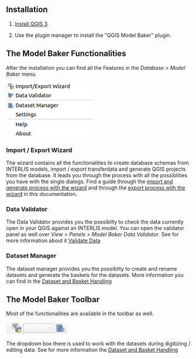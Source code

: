 ## Installation

1. [Install QGIS 3](https://qgis.org/en/site/forusers/download.html)

2. Use the plugin manager to install the "QGIS Model Baker" plugin.

## The Model Baker Functionalities

After the installation you can find all the Features in the *Database > Model Baker* menu.

![menu](../assets/menu.png)

### Import / Export Wizard
The wizard contains all the functionalities to create database schemas from INTERLIS models, import / export transferdata and generate QGIS projects from the database. It leads you through the process with all the possiblities you have with the single dialogs. Find a guide through the [import and generate process with the wizard](../import_workflow/) and through the [export process with the wizard](../export_workflow/) in this documentation.

### Data Validator
The Data Validator provides you the possiblity to check the data currently open in your QGIS against an INTERLIS model. You can open the validator panel as well over *View > Panels > Model Baker Data Validator*. See for more information about it [Validate Data](../user_guide/validation.md)

### Dataset Manager
The dataset manager provides you the possiblity to create and rename datasets and generate the baskets for the datasets. More information you can find in the [Dataset and Basket Handling](../background_info/basket_handling.md)

## The Model Baker Toolbar
Most of the functionalities are available in the toolbar as well.

![toolbar](../assets/toolbar.png)

The dropdown box there is used to work with the datasets during digitizing / editing data. See for more information the [Dataset and Basket Handling](../background_info/basket_handling.md)
